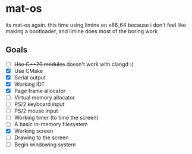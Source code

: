 # mat-os

its mat-os again. this time using limine on x86_64 because i don't feel like making a bootloader, and limine does most of the boring work

## Goals
- [ ] ~~Use C++20 modules~~ doesn't work with clangd :(
- [X] Use CMake
- [X] Serial output
- [X] Working IDT
- [X] Page frame allocator
- [ ] Virtual memory allocator
- [ ] PS/2 keyboard input
- [ ] PS/2 mouse input
- [ ] Working timer (to time the screen)
- [ ] A basic in-memory filesystem
- [X] Working screen
- [ ] Drawing to the screen
- [ ] Begin windowing system